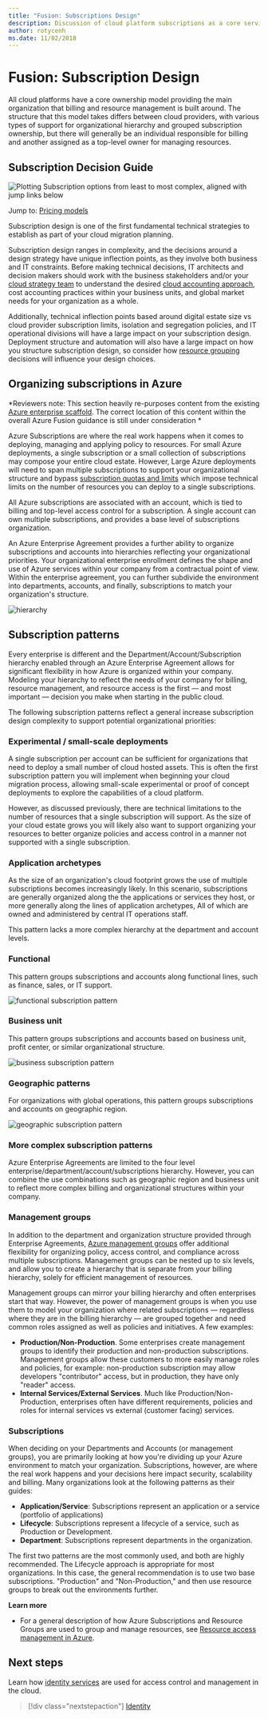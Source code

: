 ```yaml
---
title: "Fusion: Subscriptions Design" 
description: Discussion of cloud platform subscriptions as a core service in Azure migrations
author: rotycenh
ms.date: 11/02/2018
---
```


# Fusion: Subscription Design

All cloud platforms have a core ownership model providing the main organization
that billing and resource management is built around. The structure that this
model takes differs between cloud providers, with various types of support for
organizational hierarchy and grouped subscription ownership, but there will
generally be an individual responsible for billing and another assigned as a
top-level owner for managing resources.

## Subscription Decision Guide

![Plotting Subscription options from least to most complex, aligned with jump links below](../../_images/discovery-guides/discovery-guide-subscriptions.png)

Jump to: [Pricing models](#pricing-models)

Subscription design is one of the first fundamental technical strategies to establish as part of your cloud migration planning. 

Subscription design ranges in complexity, and the decisions around a design strategy have unique inflection points, as they involve both business and IT constraints. Before making technical decisions, IT architects and decision makers should work with the business stakeholders and/or your [cloud strategy team](..culture-strategy/what-is-a-cloud-strategy-team.md) to understand the desired [cloud accounting approach](../business-strategy/cloud-accounting.md), cost accounting practices within your business units, and global market needs for your organization as a whole. 

Additionally, technical inflection points based around digital estate size vs cloud provider subscription limits, isolation and segregation policies, and IT operational divisions will have a large impact on your subscription design. Deployment structure and automation will also have a large impact on how you structure subscription design, so consider how [resource grouping](../resource-grouping/overview.md) decisions will influence your design choices.

## Organizing subscriptions in Azure

*Reviewers note: This section heavily re-purposes content from the existing [Azure enterprise scaffold](../../appendix/azure-scaffold.md). The correct location of this content within the overall Azure Fusion guidance is still under consideration *

Azure Subscriptions are where the real work happens when it comes to deploying, managing and applying policy to resources. For small Azure deployments, a single subscription or a small collection of subscriptions may compose your entire cloud estate. However, Large Azure deployments will need to span multiple subscriptions to support your organizational structure and bypass [subscription quotas and limits](https://docs.microsoft.com/en-us/azure/azure-subscription-service-limits) which impose technical limits on the number of resources you can deploy to a single subscriptions. 

All Azure subscriptions are associated with an account, which is tied to billing and top-level access control for a subscription. A single account can own multiple subscriptions, and provides a base level of subscriptions organization.

An Azure Enterprise Agreement provides a further ability to organize subscriptions and accounts into hierarchies reflecting your organizational priorities. Your organizational enterprise enrollment defines the shape and use of Azure services within your company from a contractual point of view. Within the enterprise agreement, you can further subdivide the environment into departments, accounts, and finally, subscriptions to match your organization's structure.

![hierarchy](../../_images/infra-subscriptions/agreement.png)

## Subscription patterns

Every enterprise is different and the Department/Account/Subscription hierarchy enabled through an Azure Enterprise Agreement allows for significant flexibility in how Azure is organized within your company. Modeling your hierarchy to reflect the needs of your company for billing, resource management, and resource access is the first — and most important — decision you make when starting in the public cloud.

The following subscription patterns reflect a general increase subscription design complexity to support potential organizational priorities:

### Experimental / small-scale deployments

A single subscription per account can be sufficient for organizations that need to deploy a small number of cloud hosted assets. This is often the first subscription pattern you will implement when beginning your cloud migration process, allowing small-scale experimental or proof of concept deployments to explore the capabilities of a cloud platform.

However, as discussed previously, there are technical limitations to the number of resources that a single subscription will support. As the size of your cloud estate grows you will likely also want to support organizing your resources to better organize policies and access control in a manner not supported with a single subscription.

### Application archetypes

As the size of an organization's cloud footprint grows the use of multiple subscriptions becomes increasingly likely. In this scenario, subscriptions are generally organized along the the applications or services they host, or more generally along the lines of application archetypes, All of which are owned and administered by central IT operations staff. 

This pattern lacks a more complex hierarchy at the department and account levels.  

### Functional

This pattern groups subscriptions and accounts along functional lines, such as finance, sales, or IT support. 

![functional subscription pattern](../../_images/infra-subscriptions/functional.png)

### Business unit

This pattern groups subscriptions and accounts based on business unit, profit center, or similar organizational structure.

![business subscription pattern](../../_images/infra-subscriptions/business.png)

### Geographic patterns

For organizations with global operations, this pattern groups subscriptions and accounts on geographic region.  

![geographic subscription pattern](../../_images/infra-subscriptions/geographic.png)

### More complex subscription patterns

Azure Enterprise Agreements are limited to the four level enterprise/department/account/subscriptions hierarchy. However, you can combine the use combinations such as geographic region and business unit to reflect more complex billing and organizational structures within your company.

### Management groups

In addition to the department and organization structure provided through Enterprise Agreements, [Azure management groups](https://docs.microsoft.com/en-us/azure/governance/management-groups/index) offer additional flexibility for organizing policy, access control, and compliance across multiple subscriptions. Management groups can be nested up to six levels, and allow you to create a hierarchy that is separate from your billing hierarchy, solely for efficient management of resources. 

Management groups can mirror your billing hierarchy and often enterprises start that way. However, the power of management groups is when you use them to model your organization where related subscriptions &mdash; regardless where they are in the billing hierarchy &mdash; are grouped together and need common roles assigned as well as policies and initiatives. A few examples:

* **Production/Non-Production**. Some enterprises create management groups to identify their production and non-production subscriptions. Management groups allow these customers to more easily manage roles and policies, for example: non-production subscription may allow developers "contributor" access, but in production, they have only "reader" access.
* **Internal Services/External Services**. Much like Production/Non-Production, enterprises often have different requirements, policies and roles for internal services vs external (customer facing) services.

### Subscriptions

When deciding on your Departments and Accounts (or management groups), you are primarily looking at how you're dividing up your Azure environment to match your organization. Subscriptions, however, are where the real work happens and your decisions here impact security, scalability and billing.  Many organizations look at the following patterns as their guides:

* **Application/Service**: Subscriptions represent an application or a service (portfolio of applications)
* **Lifecycle**: Subscriptions represent a lifecycle of a service, such as Production or Development.
* **Department**: Subscriptions represent departments in the organization.

The first two patterns are the most commonly used, and both are highly recommended. The Lifecycle approach is appropriate for most organizations. In this case, the general recommendation is to use two base subscriptions. "Production" and "Non-Production," and then use resource groups to break out the environments further.

**Learn more**

-   For a general description of how Azure Subscriptions and Resource Groups are used to
    group and manage resources, see [Resource access management in
    Azure](../../getting-started/azure-resource-access.md).


## Next steps

Learn how [identity services](../identity/overview.md) are used for access control and management in the cloud.

> [!div class="nextstepaction"]
> [Identity](../identity/overview.md)


